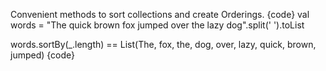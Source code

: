 Convenient methods to sort collections and create Orderings.
{code}
val words = "The quick brown fox jumped over the lazy dog".split(' ').toList

words.sortBy(_.length) == List(The, fox, the, dog, over, lazy, quick, brown, jumped)
{code}
